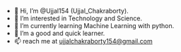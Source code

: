 - 👋 Hi, I’m @Ujjal154 (Ujjal_Chakraborty).
- 👀 I’m interested in Technology and Science.
- 🌱 I’m currently learning Machine Learning with python.
- 💞️ I’m a good and quick learner.
- 📫 reach me at ujjalchakraborty154@gmail.com

<!---
Ujjal154/Ujjal154 is a ✨ special ✨ repository because its `README.md` (this file) appears on your GitHub profile.
You can click the Preview link to take a look at your changes.
--->
